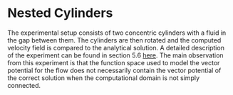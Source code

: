 # Nested Cylinders

The experimental setup consists of two concentric cylinders with a fluid in the gap between them. The cylinders are then rotated and the computed velocity field is compared to the analytical solution. A detailed description of the experiment can be found in section 5.6 [here](../../thesis.pdf). The main observation from this experiment is that the function space used to model the vector potential for the flow does not necessarily contain the vector potential of the correct solution when the computational domain is not simply connected.
